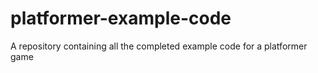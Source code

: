 # platformer-example-code
A repository containing all the completed example code for a platformer game
